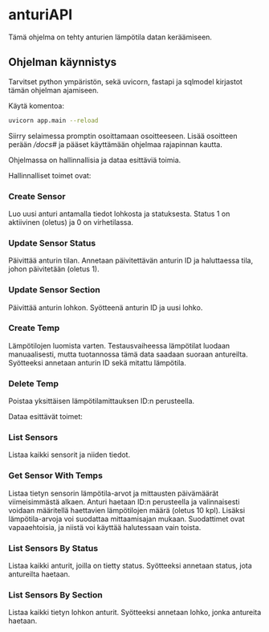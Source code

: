 # anturiAPI
Tämä ohjelma on tehty anturien lämpötila datan keräämiseen.

## Ohjelman käynnistys
Tarvitset python ympäristön, sekä uvicorn, fastapi ja sqlmodel kirjastot tämän ohjelman ajamiseen.

Käytä komentoa:
``` bash
uvicorn app.main --reload
```
Siirry selaimessa promptin osoittamaan osoitteeseen. Lisää osoitteen perään _/docs#_ ja pääset käyttämään ohjelmaa rajapinnan kautta.

Ohjelmassa on hallinnallisia ja dataa esittäviä toimia.

Hallinnalliset toimet ovat:

### Create Sensor
Luo uusi anturi antamalla tiedot lohkosta ja statuksesta. Status 1 on aktiivinen (oletus) ja 0 on virhetilassa.

### Update Sensor Status
Päivittää anturin tilan. Annetaan päivitettävän anturin ID ja haluttaessa tila, johon päivitetään (oletus 1).

### Update Sensor Section
Päivittää anturin lohkon. Syötteenä anturin ID ja uusi lohko.

### Create Temp
Lämpötilojen luomista varten. Testausvaiheessa lämpötilat luodaan manuaalisesti, mutta tuotannossa tämä data saadaan suoraan antureilta. Syötteeksi annetaan anturin ID sekä mitattu lämpötila.

### Delete Temp
Poistaa yksittäisen lämpötilamittauksen ID:n perusteella.

Dataa esittävät toimet:

### List Sensors
Listaa kaikki sensorit ja niiden tiedot.

### Get Sensor With Temps
Listaa tietyn sensorin lämpötila-arvot ja mittausten päivämäärät viimeisimmästä alkaen. Anturi haetaan ID:n perusteella ja valinnaisesti voidaan määritellä haettavien lämpötilojen määrä (oletus 10 kpl). Lisäksi lämpötila-arvoja voi suodattaa mittaamisajan mukaan. Suodattimet ovat vapaaehtoisia, ja niistä voi käyttää halutessaan vain toista.

### List Sensors By Status
Listaa kaikki anturit, joilla on tietty status. Syötteeksi annetaan status, jota antureilta haetaan.

### List Sensors By Section
Listaa kaikki tietyn lohkon anturit. Syötteeksi annetaan lohko, jonka antureita haetaan.
